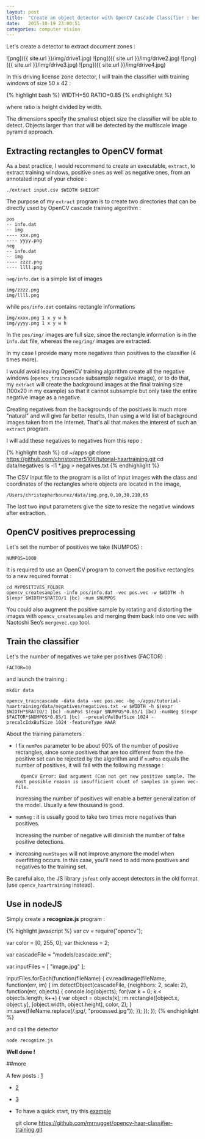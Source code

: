 ```yaml
---
layout: post
title:  "Create an object detector with OpenCV Cascade Classifier : best practice and tutorial"
date:   2015-10-19 23:00:51
categories: computer vision
---
```


Let's create a detector to extract document zones :

![png]({{ site.url }}/img/drive1.jpg)
![png]({{ site.url }}/img/drive2.jpg)
![png]({{ site.url }}/img/drive3.jpg)
![png]({{ site.url }}/img/drive4.jpg)

In this driving license zone detector, I will train the classifier with training windows of size 50 x 42 :

{% highlight bash %}
WIDTH=50
RATIO=0.85
{% endhighlight %}

where ratio is height divided by width.

The dimensions specify the smallest object size the classifier will be able to detect. Objects larger than that will be detected by the multiscale image pyramid approach.

## Extracting rectangles to OpenCV format

As a best practice, I would recommend to create an executable, `extract`, to extract training windows, positive ones as well as negative ones, from an annotated input of your choice :

    ./extract input.csv $WIDTH $HEIGHT


The purpose of my `extract` program is to create two directories that can be directly used by OpenCV cascade training algorithm :

    pos
    -- info.dat
    -- img
    ---- xxx.png
    ---- yyyy.png
    neg
    -- info.dat
    -- img
    ---- zzzz.png
    ---- llll.png

`neg/info.dat` is a simple list of images

    img/zzzz.png
    img/llll.png

while `pos/info.dat` contains rectangle informations

    img/xxxx.png 1 x y w h
    img/yyyy.png 1 x y w h

In the `pos/img/` images are full size, since the rectangle information is in the `info.dat` file, whereas the `neg/img/` images are extracted.

In my case I provide many more negatives than positives to the classifier  (4 times more).

I would avoid leaving OpenCV training algorithm create all the negative windows (`opencv_traincascade` subsample negative image), or to do that, my `extract` will create the background images at the final training size (100x20 in my example) so that it cannot subsample but only take the entire negative image as a negative.

Creating negatives from the backgrounds of the positives is much more "natural" and will give far better results, than using a wild list of background images taken from the Internet. That's all that makes the interest of such an `extract` program.

I will add these negatives to negatives from this repo :

{% highlight bash  %}
    cd ~/apps
    git clone https://github.com/christopher5106/tutorial-haartraining.git
    cd data/negatives
    ls -l1 *.jpg > negatives.txt
{% endhighlight %}

The CSV input file to the program is a list of input images with the class and coordinates of the rectangles where objects are located in the image,

    /Users/christopherbourez/data/img.png,0,10,30,210,65

The last two input parameters give the size to resize the negative windows after extraction.


## OpenCV positives preprocessing

Let's set the number of positives we take (NUMPOS) :

    NUMPOS=1000

It is required to use an OpenCV program to convert the positive rectangles to a new required format :

    cd MYPOSITIVES_FOLDER
    opencv_createsamples -info pos/info.dat -vec pos.vec -w $WIDTH -h $(expr $WIDTH*$RATIO/1 |bc) -num $NUMPOS

You could also augment the positive sample by rotating and distorting the images with `opencv_createsamples` and merging them back into one vec with Naotoshi Seo’s `mergevec.cpp` tool.


## Train the classifier

Let's the number of negatives we take per positives (FACTOR) :

    FACTOR=10

and launch the training :

    mkdir data

    opencv_traincascade -data data -vec pos.vec -bg ~/apps/tutorial-haartraining/data/negatives/negatives.txt -w $WIDTH -h $(expr $WIDTH*$RATIO/1 |bc) -numPos $(expr $NUMPOS*0.85/1 |bc) -numNeg $(expr $FACTOR*$NUMPOS*0.85/1 |bc)  -precalcValBufSize 1024 -precalcIdxBufSize 1024 -featureType HAAR

About the training parameters :

- I fix `numPos` parameter to be about 90% of the number of positive rectangles, since some positives that are too different from the the positive set can be rejected by the algorithm and if `numPos` equals the number of positives, it will fail with the following message :

        OpenCV Error: Bad argument (Can not get new positive sample. The most possible reason is insufficient count of samples in given vec-file.

    Increasing the number of positives will enable a better generalization of the model. Usually a few thousand is good.

- `numNeg` : it is usually good to take two times more negatives than positives.

    Increasing the number of negative will diminish the number of false positive detections.

- increasing `numStages` will not improve anymore the model when overfitting occurs. In this case, you'll need to add more positives and negatives to the training set.

Be careful also, the JS library `jsfeat` only accept detectors in the old format (use `opencv_haartraining` instead).


## Use in nodeJS

Simply create a **recognize.js** program :

{% highlight javascript %}
var cv = require("opencv");

var color = [0, 255, 0];
var thickness = 2;

var cascadeFile = "models/cascade.xml";

var inputFiles = [ "image.jpg" ];

inputFiles.forEach(function(fileName) {
  cv.readImage(fileName, function(err, im) {
    im.detectObject(cascadeFile, {neighbors: 2, scale: 2}, function(err, objects) {
      console.log(objects);
      for(var k = 0; k < objects.length; k++) {
        var object = objects[k];
        im.rectangle([object.x, object.y], [object.width, object.height], color, 2);
      }
      im.save(fileName.replace(/.jpg/, "processed.jpg"));
    });
  });
});
{% endhighlight %}

and call the detector

    node recognize.js

**Well done !**

##more

A few posts : [1](http://coding-robin.de/2013/07/22/train-your-own-opencv-haar-classifier.html)
- [2](http://note.sonots.com/SciSoftware/haartraining.html)
- [3](http://opencvuser.blogspot.be/2011/08/creating-haar-cascade-classifier-aka.html)
- To have a quick start, try this [example](https://github.com/mrnugget/opencv-haar-classifier-training)

    git clone https://github.com/mrnugget/opencv-haar-classifier-training.git
